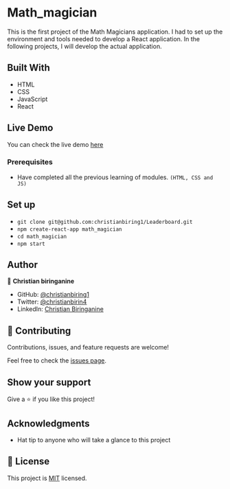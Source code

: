 # Math_magician

This is the first project of the Math Magicians application. I had to set up the environment and tools needed to develop a React application. In the following projects, I will develop the actual application.

## Built With

- HTML
- CSS
- JavaScript
- React

## Live Demo

You can check the live demo [here](https://chris-math-magician.herokuapp.com/)

### Prerequisites

- Have completed all the previous learning of modules.
  `(HTML, CSS and JS)`

## Set up

- `git clone git@github.com:christianbiring1/Leaderboard.git`
- `npm create-react-app math_magician`
- `cd math_magician`
- `npm start`

## Author

👤 **Christian biringanine**

- GitHub: [@christianbiring1](https://github.com/christianbiring1)
- Twitter: [@christianbirin4](https://twitter.com/christianbirin4)
- LinkedIn: [Christian Biringanine](https://linkedin.com/in/christian-biringanine-1833011a5/)

## 🤝 Contributing

Contributions, issues, and feature requests are welcome!

Feel free to check the [issues page](../../issues/).

## Show your support

Give a ⭐️ if you like this project!

## Acknowledgments

- Hat tip to anyone who will take a glance to this project

## 📝 License

This project is [MIT](./MIT.md) licensed.
